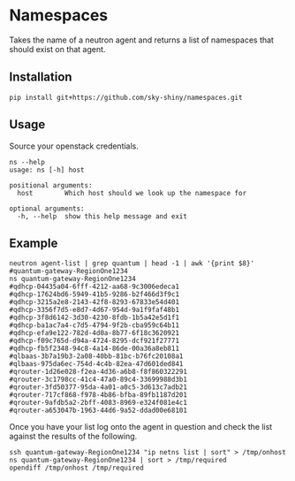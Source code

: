 Namespaces
==========


Takes the name of a neutron agent and returns a list of namespaces that should exist on that agent.


Installation
------------


```
pip install git+https://github.com/sky-shiny/namespaces.git
```

Usage
-----

Source your openstack credentials.

```
ns --help
usage: ns [-h] host

positional arguments:
  host        Which host should we look up the namespace for

optional arguments:
  -h, --help  show this help message and exit
```

Example
-------

```
neutron agent-list | grep quantum | head -1 | awk '{print $8}'
#quantum-gateway-RegionOne1234
ns quantum-gateway-RegionOne1234
#qdhcp-04435a04-6fff-4212-aa68-9c3006edeca1
#qdhcp-17624bd6-5949-41b5-9286-b2f466d3f9c1
#qdhcp-3215a2e8-2143-42f8-8293-67833e54d401
#qdhcp-3356f7d5-e8d7-4d67-954d-9a1f9faf48b1
#qdhcp-3f8d6142-3d30-4230-8fdb-1b5a42e5d1f1
#qdhcp-ba1ac7a4-c7d5-4794-9f2b-cba959c64b11
#qdhcp-efa9e122-782d-4d0a-8b77-6f18c3620921
#qdhcp-f09c765d-d94a-4724-8295-dcf921f27771
#qdhcp-fb5f2348-94c8-4a14-86de-00a36a8eb811
#qlbaas-3b7a19b3-2a08-40bb-81bc-b76fc20108a1
#qlbaas-975da6ec-754d-4c4b-82ea-47d601ded841
#qrouter-1d26e028-f2ea-4d36-a6b8-f8f860322291
#qrouter-3c1798cc-41c4-47a0-89c4-33699988d3b1
#qrouter-3fd50377-95da-4a01-a0c5-3d613c7adb21
#qrouter-717cf868-f978-4b86-bfba-89fb1187d201
#qrouter-9afdb5a2-2bff-4083-8969-e324f081e4c1
#qrouter-a653047b-1963-44d6-9a52-ddad00e68101
```

Once you have your list log onto the agent in question and check the list against the results of the following.

```
ssh quantum-gateway-RegionOne1234 "ip netns list | sort" > /tmp/onhost
ns quantum-gateway-RegionOne1234 | sort > /tmp/required
opendiff /tmp/onhost /tmp/required
```
